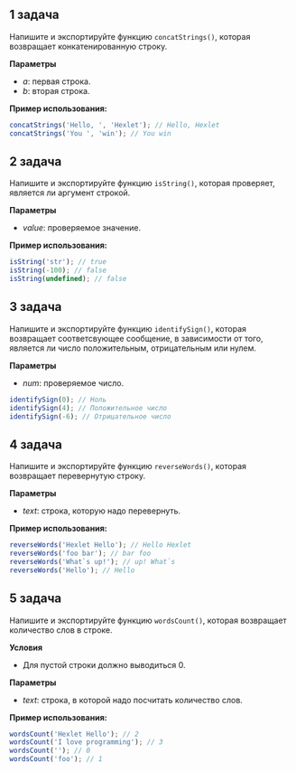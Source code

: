 
## 1 задача

Напишите и экспортируйте функцию `concatStrings()`, которая возвращает конкатенированную строку.

**Параметры**

- *a*: первая строка.
- *b*: вторая строка.

**Пример использования:**

```javascript
concatStrings('Hello, ', 'Hexlet'); // Hello, Hexlet
concatStrings('You ', 'win'); // You win
```

## 2 задача

Напишите и экспортируйте функцию `isString()`, которая проверяет, является ли аргумент строкой.

**Параметры**

- *value*: проверяемое значение.

**Пример использования:**

```javascript
isString('str'); // true
isString(-100); // false
isString(undefined); // false
```

## 3 задача

Напишите и экспортируйте функцию `identifySign()`, которая возвращает соответсвующее сообщение, в зависимости от того, является ли число положительным, отрицательным или нулем.

**Параметры**

- *num*: проверяемое число.

```javascript
identifySign(0); // Ноль
identifySign(4); // Положительное число
identifySign(-6); // Отрицательное число
```

## 4 задача

Напишите и экспортируйте функцию `reverseWords()`, которая возвращает перевернутую строку.

**Параметры**

- *text*: строка, которую надо перевернуть.

**Пример использования:**

```javascript
reverseWords('Hexlet Hello'); // Hello Hexlet
reverseWords('foo bar'); // bar foo
reverseWords('What`s up!'); // up! What`s
reverseWords('Hello'); // Hello
```

## 5 задача

Напишите и экспортируйте функцию `wordsCount()`, которая возвращает количество слов в строке.

**Условия**

- Для пустой строки должно выводиться 0.

**Параметры**

- *text*: строка, в которой надо посчитать количество слов.

**Пример использования:**

```javascript
wordsCount('Hexlet Hello'); // 2
wordsCount('I love programming'); // 3
wordsCount(''); // 0
wordsCount('foo'); // 1
```
